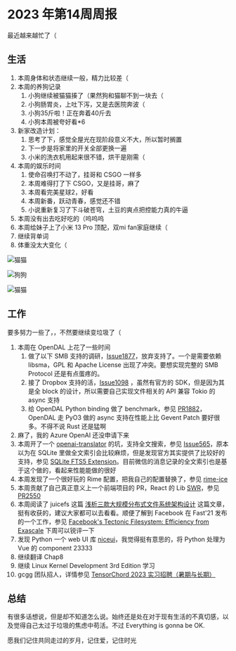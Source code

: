 # 2023 年第14周周报

最近越来越忙了（

## 生活

1. 本周身体和状态继续一般，精力比较差（
2. 本周的养狗记录
    1. 小狗继续被猫猫揍了（果然狗和猫聊不到一块去（
    2. 小狗肠胃炎，上吐下泻，又是去医院奔波（
    3. 小狗35斤啦！正在奔着40斤去
    4. 小狗本周被夸好看*6
3. 新家改造计划：
    1. 思考了下，感觉全屋光在现阶段意义不大，所以暂时搁置
    2. 下一步是将家里的开关全部更换一遍
    3. 小米的洗衣机用起来很不错，烘干是刚需（
4. 本周的娱乐时间
    1. 使命召唤打不动了，挂哥和 CSGO 一样多
    2. 本周难得打了下 CSGO，又是挂哥，麻了
    3. 本周看完美星球2，好看
    4. 本周新番，跃动青春，感觉还不错
    5. 小说重新复习了下斗破苍穹，土豆的爽点把控能力真的牛逼
5. 本周没有出去吃好吃的（呜呜呜
6. 本周给妹子上了小米 13 Pro 顶配，双mi fan家庭继续（
7. 继续背单词
8. 体重没太大变化（

![猫猫](https://user-images.githubusercontent.com/7054676/231508166-fa3e201f-868f-4187-a030-f43a67f99b5c.png)

![狗狗](https://user-images.githubusercontent.com/7054676/231508289-1acec2aa-3ac2-4100-b8f5-6958f92d20ea.png)

![猫猫](https://user-images.githubusercontent.com/7054676/231508410-93293d1e-e8b7-4ca0-b96f-9696b35d3e52.png)


## 工作

要多努力一些了，，不然要继续变垃圾了（

1. 本周在 OpenDAL 上花了一些时间
    1. 做了以下 SMB 支持的调研，[Issue1877](https://github.com/apache/incubator-opendal/issues/1877)，放弃支持了。一个是需要依赖 libsma，GPL 和 Apache License 出现了冲突。要想实现完整的 SMB Protocol 还是有点蛋疼的。
    2. 接了 Dropbox 支持的活，[Issue1098](https://github.com/apache/incubator-opendal/issues/1098) ，虽然有官方的 SDK，但是因为其是全 block 的设计，所以需要自己实现文件相关的 API 兼容 Tokio 的 async 支持
    3. 给 OpenDAL Python binding 做了 benchmark，参见 [PR1882](https://github.com/apache/incubator-opendal/pull/1882)，OpenDAL 走 PyO3 做的 async 支持在性能上比 Gevent Patch 要好很多。不得不说 Rust 还是猛啊
2. 麻了，我的 Azure OpenAI 还没申请下来
3. 本周开了一个 [openai-translator](https://github.com/yetone/openai-translator) 的坑，支持全文搜索，参见 [Issue565](https://github.com/yetone/openai-translator/issues/565)，原本以为在 SQLite 里做全文索引会比较麻烦，但是发现官方其实提供了比较好的支持，参见 [SQLite FTS5 Extension](https://www.sqlite.org/fts5.html)。目前微信的消息记录的全文索引也是基于这个做的，看起来性能能做的很好
4. 本周发现了一个很好玩的 Rime 配置，把我自己的配置替换了，参见 [rime-ice](https://github.com/iDvel/rime-ice)
5. 本周贡献了自己真正意义上一个前端项目的 PR，React 的 Lib [SWR](https://github.com/vercel/swr)，参见 [PR2550](https://github.com/vercel/swr/pull/2550)
6. 本周阅读了 juicefs 这篇 [浅析三款大规模分布式文件系统架构设计](https://juicefs.com/zh-cn/blog/engineering/large-scale-distributed-filesystem-comparison) 这篇文章，挺有收获的，建议大家都可以去看看。顺便了解到 Facebook 在 Fast'21 发布的一个工作，参见 [Facebook's Tectonic Filesystem: Efficiency from Exascale](https://www.usenix.org/conference/fast21/presentation/pan) 下周可以锐评一下
7. 发现 Python 一个 web UI 库 [niceui](https://github.com/zauberzeug/nicegui)，我觉得挺有意思的，将 Python 处理为 Vue 的 component 23333
8. 继续翻译 Chap8
9. 继续 Linux Kernel Development 3rd Edition 学习
10. gcgg 团队招人，详情参见 [TensorChord 2023 实习招聘（暑期与长期）](https://mp.weixin.qq.com/s?__biz=Mzg4ODg0NjMzNQ==&mid=2247483749&idx=1&sn=b4ac1a547e2fa6048ac84d7d3c7d4877&chksm=cff5a3f5f8822ae3779f5c752e4d62e6bbb3526e4f41d22426c6acf0742411114f300d8f3d83&mpshare=1&scene=1&srcid=04123Vba9mwccuGZMhaLDM3a&sharer_sharetime=1681288392947&sharer_shareid=9bff9f39434e6be15c704e7f3e50389d&key=c1195fdc6a21dae15e1981e2f6e29b2205690a87cd015b12d4a2fb04e44372e7236ea1733dc91e4d40cecc1403d1b9dd546ed09f4ef9ecbd2b1051cc0929c54d98713be396d2eb1cf094f5ac3d88a2ee60e7f06681ed4d70038012aa821c825b0fc6e3c495c9fc4aa47fded39615b527b96b9c2aebd851ccad43492d24dcbe49&ascene=1&uin=NTQ3ODA1MDU%3D&devicetype=Windows+7&version=6308011a&lang=zh_CN&countrycode=CN&exportkey=n_ChQIAhIQ3QGjBtQoEzB6pWuORBcJ0RLiAQIE97dBBAEAAAAAABI4MYDMufoAAAAOpnltbLcz9gKNyK89dVj0Zakmw0XENv2u3bLzQJWHogpZ8AM%2B9oDAhihuFRxsyVv4An8fkXAmNJQ68jDnCK9JfEDHx09chQTi6plfmtRtygmnMtmwGxjd64ML5S3eg%2BGGyoj1Q2zdKRglfs6%2BWFFIVi4bKrOeN8E2tQDG%2BUPSD4sAHVg%2FXMlC%2F%2FQTpArFZPd1RhzWwE1npDsUQX5I%2FLKbnq%2BxeLyENSiRNYTrec7KtjV%2FwQsFrtiaBm07%2FHKrziomcX%2FBzKmkydxzEXU%3D&acctmode=0&pass_ticket=paMpTk8PZJ9rNeiI8VZKfRYZ3e6sVbgtNGwk6YSpeUHlC76StMd4RK665XHIoWmqdJ8KCIrbwKdvyDsrmWOmMQ%3D%3D&wx_header=1&fontgear=2)

## 总结

有很多话想说，但是却不知道怎么说。始终还是处在对于现有生活的不真切感，以及觉得自己太过于垃圾的焦虑中苟活。不过 Everything is gonna be OK.

愿我们记住共同走过的岁月，记住爱，记住时光